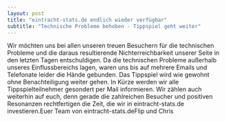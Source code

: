 ```yaml
---
layout: post
title: "eintracht-stats.de endlich wieder verfügbar"
subtitle: "Technische Probleme behoben - Tippspiel geht weiter"
---
```


Wir möchten uns bei allen unseren treuen Besuchern für die technischen Probleme  und die daraus resultierende Nichterreichbarkeit unserer Seite in den letzten Tagen entschuldigen. Da die technischen Probleme außerhalb unseres Einflussbereichs lagen, waren uns bis auf mehrere Emails und Telefonate leider die Hände gebunden. Das Tippspiel wird wie gewohnt ohne Benachteiligung weiter gehen. In Kürze werden wir alle Tippspielteilnehmer gesondert per Mail informieren. Wir zählen auch weiterhin auf euch, denn gerade die zahlreichen Besucher und positiven Resonanzen rechtfertigen die Zeit, die wir in eintracht-stats.de investieren.Euer Team von eintracht-stats.deFlip und Chris


